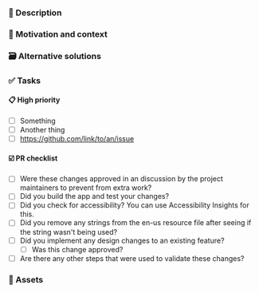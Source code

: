 ### 📄 Description
<!--A clear and concise description of what your idea is. Include things like possible use cases, drawbacks, etc.-->

### 💭 Motivation and context
<!-- Why did you choose to implement this?-->


### 🗃️ Alternative solutions
<!--Describe more ways this idea could be implemented.-->


### ✅ Tasks
<!--Give an overview of all the specific things you would like to be changed or implemented.
If an issue already exists with this, you can add the issue link or number-->

#### 📋 High priority
- [ ] Something
- [ ] Another thing
- [ ] https://github.com/link/to/an/issue

#### ☑️ PR checklist
- [ ] Were these changes approved in an discussion by the project maintainers to prevent from extra work?
- [ ] Did you build the app and test your changes?
- [ ] Did you check for accessibility? You can use Accessibility Insights for this.
- [ ] Did you remove any strings from the en-us resource file after seeing if the string wasn't being used?
- [ ] Did you implement any design changes to an existing feature?
   - [ ] Was this change approved?
- [ ] Are there any other steps that were used to validate these changes?

### 📸 Assets
<!--A list of assets (screenshots, mockups) relevant to this feature request.
You can also include GitHub citations (if you know what these are).-->

